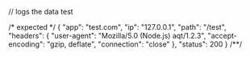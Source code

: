 // logs the data
test

/* expected */
{ "app": "test.com",
"ip": "127.0.0.1",
"path": "/test",
"headers": {
  "user-agent": "Mozilla/5.0 (Node.js) aqt/1.2.3",
  "accept-encoding": "gzip, deflate",
  "connection": "close"
},
"status": 200 }
/**/